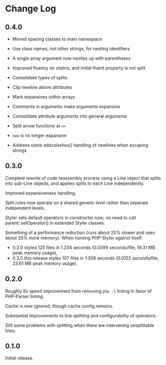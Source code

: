 # Change Log

## 0.4.0

- Moved spacing classes to main namespace

- Use class names, not other strings, for nesting identifiers

- A single array argument now nestles up with parentheses

- Improved fluency on statics, and initial fluent property is not split

- Consolidate types of splits.

- Clip newline above attributes

- Mark expansives within arrays

- Comments in arguments make arguments expansive

- Consolidate attribute arguments into general arguments

- Split arrow functions at `=>`

- `new` is no longer expansive

- Address some addcslashes() handling of newlines when escaping strings

## 0.3.0

Complete rewrite of code reassembly process using a Line object that splits into sub-Line objects, and applies splits to each Line independently.

Improved expansiveness handling.

Split rules now operate on a shared generic level rather than separate independent levels.

Styler sets default operators in constructor now; no need to call parent::setOperator() in extended Styler classes.

Something of a performance reduction (runs about 25% slower and uses about 25% more memory). When running PHP-Styler against itself:

- 0.2.0 styled 125 files in 1.234 seconds (0.0099 seconds/file, 19.31 MB peak memory usage),
- 0.3.0 this release styles 107 files in 1.308 seconds (0.0122 seconds/file, 23.61 MB peak memory usage).

## 0.2.0

Roughly 8x speed improvement from removing `php -l` linting in favor of PHP-Parser linting.

Cache is now ignored, though cache config remains.

Substantial improvements to line splitting and configurability of operators.

Still some problems with splitting when there are intervening unsplittable lines.

## 0.1.0

Initial release.
